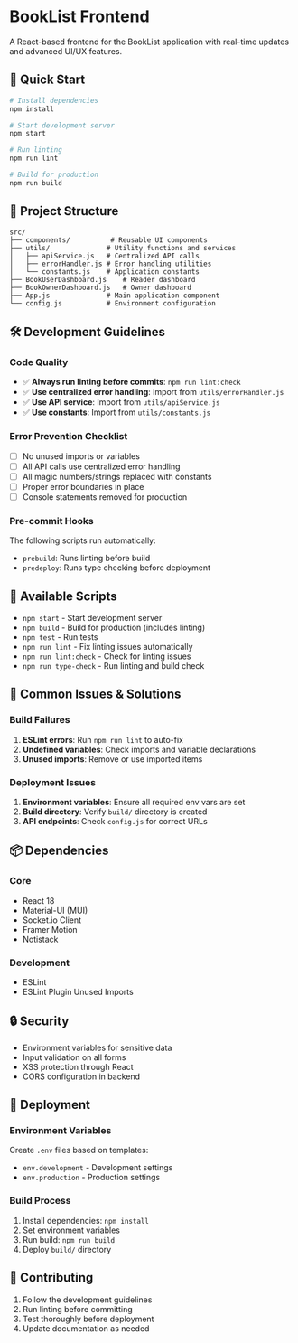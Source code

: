 # BookList Frontend

A React-based frontend for the BookList application with real-time updates and advanced UI/UX features.

## 🚀 Quick Start

```bash
# Install dependencies
npm install

# Start development server
npm start

# Run linting
npm run lint

# Build for production
npm run build
```

## 📁 Project Structure

```
src/
├── components/          # Reusable UI components
├── utils/              # Utility functions and services
│   ├── apiService.js   # Centralized API calls
│   ├── errorHandler.js # Error handling utilities
│   └── constants.js    # Application constants
├── BookUserDashboard.js    # Reader dashboard
├── BookOwnerDashboard.js   # Owner dashboard
├── App.js              # Main application component
└── config.js           # Environment configuration
```

## 🛠 Development Guidelines

### Code Quality
- ✅ **Always run linting before commits**: `npm run lint:check`
- ✅ **Use centralized error handling**: Import from `utils/errorHandler.js`
- ✅ **Use API service**: Import from `utils/apiService.js`
- ✅ **Use constants**: Import from `utils/constants.js`

### Error Prevention Checklist
- [ ] No unused imports or variables
- [ ] All API calls use centralized error handling
- [ ] All magic numbers/strings replaced with constants
- [ ] Proper error boundaries in place
- [ ] Console statements removed for production

### Pre-commit Hooks
The following scripts run automatically:
- `prebuild`: Runs linting before build
- `predeploy`: Runs type checking before deployment

## 🔧 Available Scripts

- `npm start` - Start development server
- `npm build` - Build for production (includes linting)
- `npm test` - Run tests
- `npm run lint` - Fix linting issues automatically
- `npm run lint:check` - Check for linting issues
- `npm run type-check` - Run linting and build check

## 🚨 Common Issues & Solutions

### Build Failures
1. **ESLint errors**: Run `npm run lint` to auto-fix
2. **Undefined variables**: Check imports and variable declarations
3. **Unused imports**: Remove or use imported items

### Deployment Issues
1. **Environment variables**: Ensure all required env vars are set
2. **Build directory**: Verify `build/` directory is created
3. **API endpoints**: Check `config.js` for correct URLs

## 📦 Dependencies

### Core
- React 18
- Material-UI (MUI)
- Socket.io Client
- Framer Motion
- Notistack

### Development
- ESLint
- ESLint Plugin Unused Imports

## 🔒 Security

- Environment variables for sensitive data
- Input validation on all forms
- XSS protection through React
- CORS configuration in backend

## 🚀 Deployment

### Environment Variables
Create `.env` files based on templates:
- `env.development` - Development settings
- `env.production` - Production settings

### Build Process
1. Install dependencies: `npm install`
2. Set environment variables
3. Run build: `npm run build`
4. Deploy `build/` directory

## 📝 Contributing

1. Follow the development guidelines
2. Run linting before committing
3. Test thoroughly before deployment
4. Update documentation as needed
